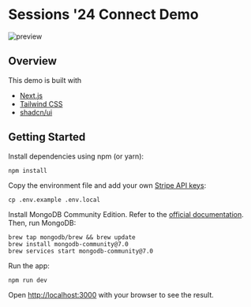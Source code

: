 # Sessions '24 Connect Demo

![preview](https://github.com/stripe-samples/s24-connect-demo/assets/59668283/69feff16-0cc9-4d56-a476-81d09ed15082)

## Overview

This demo is built with

- [Next.js](https://nextjs.org/)
- [Tailwind CSS](https://tailwindcss.com/)
- [shadcn/ui](https://ui.shadcn.com/)

## Getting Started

Install dependencies using npm (or yarn):

```
npm install
```

Copy the environment file and add your own [Stripe API keys](https://dashboard.stripe.com/account/apikeys):

```
cp .env.example .env.local
```

Install MongoDB Community Edition. Refer to the [official documentation](https://www.mongodb.com/docs/manual/tutorial/install-mongodb-on-os-x/). Then, run MongoDB:

```
brew tap mongodb/brew && brew update
brew install mongodb-community@7.0
brew services start mongodb-community@7.0
```

Run the app:

```bash
npm run dev
```

Open [http://localhost:3000](http://localhost:3000) with your browser to see the result.
